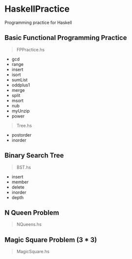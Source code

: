 # HaskellPractice
Programming practice for Haskell

## Basic Functional Programming Practice
> FPPractice.hs
- gcd
- range
- insert
- isort
- sumList
- oddplus1
- merge
- split
- msort
- nub
- myUnzip
- power

> Tree.hs
- postorder
- inorder

## Binary Search Tree
> BST.hs
- insert
- member
- delete
- inorder
- depth

## N Queen Problem
> NQueens.hs

## Magic Square Problem (3 * 3)
> MagicSquare.hs